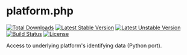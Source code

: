 platform.php
============

[![Total Downloads](https://poser.pugx.org/noiselabs/platform/downloads.png)](https://packagist.org/packages/noiselabs/platform)
[![Latest Stable Version](https://poser.pugx.org/noiselabs/platform/v/stable.png)](https://packagist.org/packages/noiselabs/platform)
[![Latest Unstable Version](https://poser.pugx.org/noiselabs/platform/v/unstable.png)](https://packagist.org/packages/noiselabs/platform)
[![Build Status](https://secure.travis-ci.org/noiselabs/platform.php.png)](http://travis-ci.org/noiselabs/platform.php)
[![License](https://poser.pugx.org/noiselabs/platform/license.png)](https://packagist.org/packages/noiselabs/platform)

Access to underlying platform's identifying data (Python port).